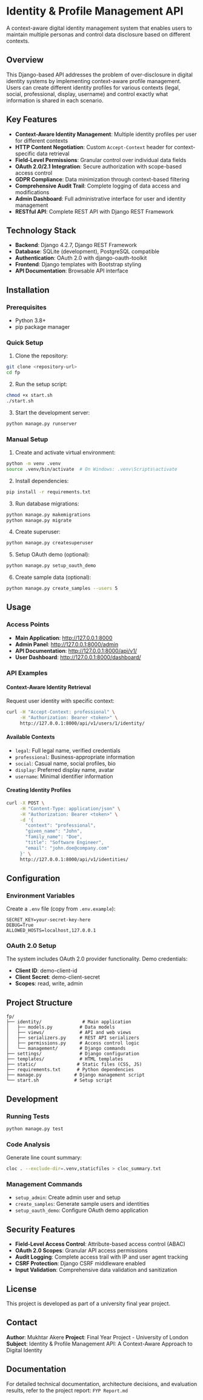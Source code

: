 # Identity & Profile Management API

A context-aware digital identity management system that enables users to maintain multiple personas and control data disclosure based on different contexts.

## Overview

This Django-based API addresses the problem of over-disclosure in digital identity systems by implementing context-aware profile management. Users can create different identity profiles for various contexts (legal, social, professional, display, username) and control exactly what information is shared in each scenario.

## Key Features

- **Context-Aware Identity Management**: Multiple identity profiles per user for different contexts
- **HTTP Content Negotiation**: Custom `Accept-Context` header for context-specific data retrieval
- **Field-Level Permissions**: Granular control over individual data fields
- **OAuth 2.0/2.1 Integration**: Secure authorization with scope-based access control
- **GDPR Compliance**: Data minimization through context-based filtering
- **Comprehensive Audit Trail**: Complete logging of data access and modifications
- **Admin Dashboard**: Full administrative interface for user and identity management
- **RESTful API**: Complete REST API with Django REST Framework

## Technology Stack

- **Backend**: Django 4.2.7, Django REST Framework
- **Database**: SQLite (development), PostgreSQL compatible
- **Authentication**: OAuth 2.0 with django-oauth-toolkit
- **Frontend**: Django templates with Bootstrap styling
- **API Documentation**: Browsable API interface

## Installation

### Prerequisites

- Python 3.8+
- pip package manager

### Quick Setup

1. Clone the repository:
```bash
git clone <repository-url>
cd fp
```

2. Run the setup script:
```bash
chmod +x start.sh
./start.sh
```

3. Start the development server:
```bash
python manage.py runserver
```

### Manual Setup

1. Create and activate virtual environment:
```bash
python -m venv .venv
source .venv/bin/activate  # On Windows: .venv\Scripts\activate
```

2. Install dependencies:
```bash
pip install -r requirements.txt
```

3. Run database migrations:
```bash
python manage.py makemigrations
python manage.py migrate
```

4. Create superuser:
```bash
python manage.py createsuperuser
```

5. Setup OAuth demo (optional):
```bash
python manage.py setup_oauth_demo
```

6. Create sample data (optional):
```bash
python manage.py create_samples --users 5
```

## Usage

### Access Points

- **Main Application**: http://127.0.0.1:8000
- **Admin Panel**: http://127.0.0.1:8000/admin
- **API Documentation**: http://127.0.0.1:8000/api/v1/
- **User Dashboard**: http://127.0.0.1:8000/dashboard/

### API Examples

#### Context-Aware Identity Retrieval

Request user identity with specific context:

```bash
curl -H "Accept-Context: professional" \
     -H "Authorization: Bearer <token>" \
     http://127.0.0.1:8000/api/v1/users/1/identity/
```

#### Available Contexts

- `legal`: Full legal name, verified credentials
- `professional`: Business-appropriate information
- `social`: Casual name, social profiles, bio
- `display`: Preferred display name, avatar
- `username`: Minimal identifier information

#### Creating Identity Profiles

```bash
curl -X POST \
     -H "Content-Type: application/json" \
     -H "Authorization: Bearer <token>" \
     -d '{
       "context": "professional",
       "given_name": "John",
       "family_name": "Doe",
       "title": "Software Engineer",
       "email": "john.doe@company.com"
     }' \
     http://127.0.0.1:8000/api/v1/identities/
```

## Configuration

### Environment Variables

Create a `.env` file (copy from `.env.example`):

```env
SECRET_KEY=your-secret-key-here
DEBUG=True
ALLOWED_HOSTS=localhost,127.0.0.1
```

### OAuth 2.0 Setup

The system includes OAuth 2.0 provider functionality. Demo credentials:

- **Client ID**: demo-client-id
- **Client Secret**: demo-client-secret
- **Scopes**: read, write, admin

## Project Structure

```
fp/
├── identity/               # Main application
│   ├── models.py          # Data models
│   ├── views/             # API and web views
│   ├── serializers.py     # REST API serializers
│   ├── permissions.py     # Access control logic
│   └── management/        # Django commands
├── settings/              # Django configuration
├── templates/             # HTML templates
├── static/               # Static files (CSS, JS)
├── requirements.txt      # Python dependencies
├── manage.py            # Django management script
└── start.sh             # Setup script
```

## Development

### Running Tests

```bash
python manage.py test
```

### Code Analysis

Generate line count summary:
```bash
cloc . --exclude-dir=.venv,staticfiles > cloc_summary.txt
```

### Management Commands

- `setup_admin`: Create admin user and setup
- `create_samples`: Generate sample users and identities
- `setup_oauth_demo`: Configure OAuth demo application

## Security Features

- **Field-Level Access Control**: Attribute-based access control (ABAC)
- **OAuth 2.0 Scopes**: Granular API access permissions
- **Audit Logging**: Complete access trail with IP and user agent tracking
- **CSRF Protection**: Django CSRF middleware enabled
- **Input Validation**: Comprehensive data validation and sanitization

## License

This project is developed as part of a university final year project.

## Contact

**Author**: Mukhtar Akere
**Project**: Final Year Project - University of London
**Subject**: Identity & Profile Management API: A Context-Aware Approach to Digital Identity

## Documentation

For detailed technical documentation, architecture decisions, and evaluation results, refer to the project report: `FYP Report.md`